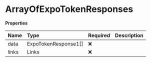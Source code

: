 # ArrayOfExpoTokenResponses

**Properties**

| Name  | Type                 | Required | Description |
| :---- | :------------------- | :------- | :---------- |
| data  | ExpoTokenResponse1[] | ❌       |             |
| links | Links                | ❌       |             |

<!-- This file was generated by liblab | https://liblab.com/ -->
